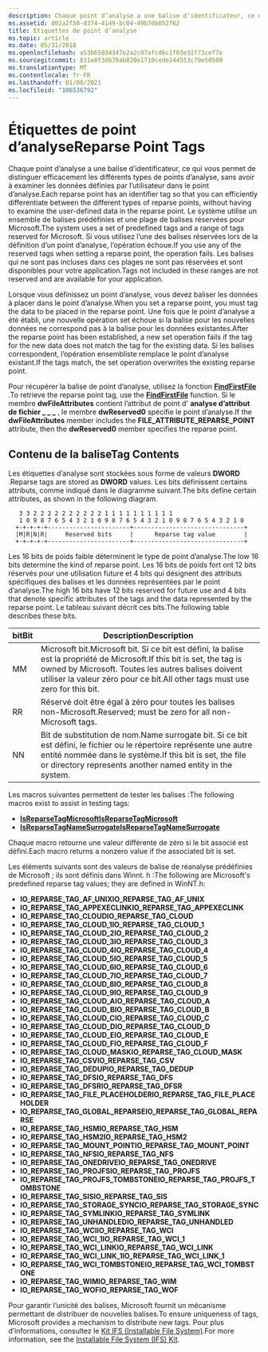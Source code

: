 ```yaml
---
description: Chaque point d’analyse a une balise d’identificateur, ce qui vous permet de distinguer efficacement les différents types de points d’analyse, sans avoir à examiner les données définies par l’utilisateur dans le point d’analyse.
ms.assetid: d02a2f50-d374-4149-bc04-49b7db052f62
title: Étiquettes de point d’analyse
ms.topic: article
ms.date: 05/31/2018
ms.openlocfilehash: a53b65034347e2a2c07afcd6c1f03e31f73cef7e
ms.sourcegitcommit: 831e8f3db78ab820e1710cede244553c70e50500
ms.translationtype: MT
ms.contentlocale: fr-FR
ms.lasthandoff: 01/08/2021
ms.locfileid: "106536792"
---
```

# <a name="reparse-point-tags"></a><span data-ttu-id="e4c88-103">Étiquettes de point d’analyse</span><span class="sxs-lookup"><span data-stu-id="e4c88-103">Reparse Point Tags</span></span>

<span data-ttu-id="e4c88-104">Chaque point d’analyse a une balise d’identificateur, ce qui vous permet de distinguer efficacement les différents types de points d’analyse, sans avoir à examiner les données définies par l’utilisateur dans le point d’analyse.</span><span class="sxs-lookup"><span data-stu-id="e4c88-104">Each reparse point has an identifier tag so that you can efficiently differentiate between the different types of reparse points, without having to examine the user-defined data in the reparse point.</span></span> <span data-ttu-id="e4c88-105">Le système utilise un ensemble de balises prédéfinies et une plage de balises réservées pour Microsoft.</span><span class="sxs-lookup"><span data-stu-id="e4c88-105">The system uses a set of predefined tags and a range of tags reserved for Microsoft.</span></span> <span data-ttu-id="e4c88-106">Si vous utilisez l’une des balises réservées lors de la définition d’un point d’analyse, l’opération échoue.</span><span class="sxs-lookup"><span data-stu-id="e4c88-106">If you use any of the reserved tags when setting a reparse point, the operation fails.</span></span> <span data-ttu-id="e4c88-107">Les balises qui ne sont pas incluses dans ces plages ne sont pas réservées et sont disponibles pour votre application.</span><span class="sxs-lookup"><span data-stu-id="e4c88-107">Tags not included in these ranges are not reserved and are available for your application.</span></span>

<span data-ttu-id="e4c88-108">Lorsque vous définissez un point d’analyse, vous devez baliser les données à placer dans le point d’analyse.</span><span class="sxs-lookup"><span data-stu-id="e4c88-108">When you set a reparse point, you must tag the data to be placed in the reparse point.</span></span> <span data-ttu-id="e4c88-109">Une fois que le point d’analyse a été établi, une nouvelle opération set échoue si la balise pour les nouvelles données ne correspond pas à la balise pour les données existantes.</span><span class="sxs-lookup"><span data-stu-id="e4c88-109">After the reparse point has been established, a new set operation fails if the tag for the new data does not match the tag for the existing data.</span></span> <span data-ttu-id="e4c88-110">Si les balises correspondent, l’opération ensembliste remplace le point d’analyse existant.</span><span class="sxs-lookup"><span data-stu-id="e4c88-110">If the tags match, the set operation overwrites the existing reparse point.</span></span>

<span data-ttu-id="e4c88-111">Pour récupérer la balise de point d’analyse, utilisez la fonction [**FindFirstFile**](/windows/desktop/api/FileAPI/nf-fileapi-findfirstfilea) .</span><span class="sxs-lookup"><span data-stu-id="e4c88-111">To retrieve the reparse point tag, use the [**FindFirstFile**](/windows/desktop/api/FileAPI/nf-fileapi-findfirstfilea) function.</span></span> <span data-ttu-id="e4c88-112">Si le membre **dwFileAttributes** contient l’attribut de point d' **analyse d’attribut de fichier \_ \_ \_** , le membre **dwReserved0** spécifie le point d’analyse.</span><span class="sxs-lookup"><span data-stu-id="e4c88-112">If the **dwFileAttributes** member includes the **FILE\_ATTRIBUTE\_REPARSE\_POINT** attribute, then the **dwReserved0** member specifies the reparse point.</span></span>

## <a name="tag-contents"></a><span data-ttu-id="e4c88-113">Contenu de la balise</span><span class="sxs-lookup"><span data-stu-id="e4c88-113">Tag Contents</span></span>

<span data-ttu-id="e4c88-114">Les étiquettes d’analyse sont stockées sous forme de valeurs **DWORD** .</span><span class="sxs-lookup"><span data-stu-id="e4c88-114">Reparse tags are stored as **DWORD** values.</span></span> <span data-ttu-id="e4c88-115">Les bits définissent certains attributs, comme indiqué dans le diagramme suivant.</span><span class="sxs-lookup"><span data-stu-id="e4c88-115">The bits define certain attributes, as shown in the following diagram.</span></span>

``` syntax
   3 3 2 2 2 2 2 2 2 2 2 2 1 1 1 1 1 1 1 1 1 1
   1 0 9 8 7 6 5 4 3 2 1 0 9 8 7 6 5 4 3 2 1 0 9 8 7 6 5 4 3 2 1 0
  +-+-+-+-+-----------------------+-------------------------------+
  |M|R|N|R|     Reserved bits     |      Reparse tag value        |
  +-+-+-+-+-----------------------+-------------------------------+
```

<span data-ttu-id="e4c88-116">Les 16 bits de poids faible déterminent le type de point d’analyse.</span><span class="sxs-lookup"><span data-stu-id="e4c88-116">The low 16 bits determine the kind of reparse point.</span></span> <span data-ttu-id="e4c88-117">Les 16 bits de poids fort ont 12 bits réservés pour une utilisation future et 4 bits qui désignent des attributs spécifiques des balises et les données représentées par le point d’analyse.</span><span class="sxs-lookup"><span data-stu-id="e4c88-117">The high 16 bits have 12 bits reserved for future use and 4 bits that denote specific attributes of the tags and the data represented by the reparse point.</span></span> <span data-ttu-id="e4c88-118">Le tableau suivant décrit ces bits.</span><span class="sxs-lookup"><span data-stu-id="e4c88-118">The following table describes these bits.</span></span>



| <span data-ttu-id="e4c88-119">bit</span><span class="sxs-lookup"><span data-stu-id="e4c88-119">Bit</span></span> | <span data-ttu-id="e4c88-120">Description</span><span class="sxs-lookup"><span data-stu-id="e4c88-120">Description</span></span>                                                                                                  |
|-----|--------------------------------------------------------------------------------------------------------------|
| <span data-ttu-id="e4c88-121">M</span><span class="sxs-lookup"><span data-stu-id="e4c88-121">M</span></span>   | <span data-ttu-id="e4c88-122">Microsoft bit.</span><span class="sxs-lookup"><span data-stu-id="e4c88-122">Microsoft bit.</span></span> <span data-ttu-id="e4c88-123">Si ce bit est défini, la balise est la propriété de Microsoft.</span><span class="sxs-lookup"><span data-stu-id="e4c88-123">If this bit is set, the tag is owned by Microsoft.</span></span> <span data-ttu-id="e4c88-124">Toutes les autres balises doivent utiliser la valeur zéro pour ce bit.</span><span class="sxs-lookup"><span data-stu-id="e4c88-124">All other tags must use zero for this bit.</span></span> |
| <span data-ttu-id="e4c88-125">R</span><span class="sxs-lookup"><span data-stu-id="e4c88-125">R</span></span>   | <span data-ttu-id="e4c88-126">Réservé doit être égal à zéro pour toutes les balises non-Microsoft.</span><span class="sxs-lookup"><span data-stu-id="e4c88-126">Reserved; must be zero for all non-Microsoft tags.</span></span>                                                           |
| <span data-ttu-id="e4c88-127">N</span><span class="sxs-lookup"><span data-stu-id="e4c88-127">N</span></span>   | <span data-ttu-id="e4c88-128">Bit de substitution de nom.</span><span class="sxs-lookup"><span data-stu-id="e4c88-128">Name surrogate bit.</span></span> <span data-ttu-id="e4c88-129">Si ce bit est défini, le fichier ou le répertoire représente une autre entité nommée dans le système.</span><span class="sxs-lookup"><span data-stu-id="e4c88-129">If this bit is set, the file or directory represents another named entity in the system.</span></span> |



 

<span data-ttu-id="e4c88-130">Les macros suivantes permettent de tester les balises :</span><span class="sxs-lookup"><span data-stu-id="e4c88-130">The following macros exist to assist in testing tags:</span></span>

-   [<span data-ttu-id="e4c88-131">**IsReparseTagMicrosoft**</span><span class="sxs-lookup"><span data-stu-id="e4c88-131">**IsReparseTagMicrosoft**</span></span>](/windows/desktop/api/Winnt/nf-winnt-isreparsetagmicrosoft)
-   [<span data-ttu-id="e4c88-132">**IsReparseTagNameSurrogate**</span><span class="sxs-lookup"><span data-stu-id="e4c88-132">**IsReparseTagNameSurrogate**</span></span>](/windows/desktop/api/Winnt/nf-winnt-isreparsetagnamesurrogate)

<span data-ttu-id="e4c88-133">Chaque macro retourne une valeur différente de zéro si le bit associé est défini.</span><span class="sxs-lookup"><span data-stu-id="e4c88-133">Each macro returns a nonzero value if the associated bit is set.</span></span>

<span data-ttu-id="e4c88-134">Les éléments suivants sont des valeurs de balise de réanalyse prédéfinies de Microsoft ; ils sont définis dans Winnt. h :</span><span class="sxs-lookup"><span data-stu-id="e4c88-134">The following are Microsoft's predefined reparse tag values; they are defined in WinNT.h:</span></span>

-   <span data-ttu-id="e4c88-135">**IO_REPARSE_TAG_AF_UNIX**</span><span class="sxs-lookup"><span data-stu-id="e4c88-135">**IO_REPARSE_TAG_AF_UNIX**</span></span>
-   <span data-ttu-id="e4c88-136">**IO_REPARSE_TAG_APPEXECLINK**</span><span class="sxs-lookup"><span data-stu-id="e4c88-136">**IO_REPARSE_TAG_APPEXECLINK**</span></span>
-   <span data-ttu-id="e4c88-137">**IO_REPARSE_TAG_CLOUD**</span><span class="sxs-lookup"><span data-stu-id="e4c88-137">**IO_REPARSE_TAG_CLOUD**</span></span>
-   <span data-ttu-id="e4c88-138">**IO_REPARSE_TAG_CLOUD_1**</span><span class="sxs-lookup"><span data-stu-id="e4c88-138">**IO_REPARSE_TAG_CLOUD_1**</span></span>
-   <span data-ttu-id="e4c88-139">**IO_REPARSE_TAG_CLOUD_2**</span><span class="sxs-lookup"><span data-stu-id="e4c88-139">**IO_REPARSE_TAG_CLOUD_2**</span></span>
-   <span data-ttu-id="e4c88-140">**IO_REPARSE_TAG_CLOUD_3**</span><span class="sxs-lookup"><span data-stu-id="e4c88-140">**IO_REPARSE_TAG_CLOUD_3**</span></span>
-   <span data-ttu-id="e4c88-141">**IO_REPARSE_TAG_CLOUD_4**</span><span class="sxs-lookup"><span data-stu-id="e4c88-141">**IO_REPARSE_TAG_CLOUD_4**</span></span>
-   <span data-ttu-id="e4c88-142">**IO_REPARSE_TAG_CLOUD_5**</span><span class="sxs-lookup"><span data-stu-id="e4c88-142">**IO_REPARSE_TAG_CLOUD_5**</span></span>
-   <span data-ttu-id="e4c88-143">**IO_REPARSE_TAG_CLOUD_6**</span><span class="sxs-lookup"><span data-stu-id="e4c88-143">**IO_REPARSE_TAG_CLOUD_6**</span></span>
-   <span data-ttu-id="e4c88-144">**IO_REPARSE_TAG_CLOUD_7**</span><span class="sxs-lookup"><span data-stu-id="e4c88-144">**IO_REPARSE_TAG_CLOUD_7**</span></span>
-   <span data-ttu-id="e4c88-145">**IO_REPARSE_TAG_CLOUD_8**</span><span class="sxs-lookup"><span data-stu-id="e4c88-145">**IO_REPARSE_TAG_CLOUD_8**</span></span>
-   <span data-ttu-id="e4c88-146">**IO_REPARSE_TAG_CLOUD_9**</span><span class="sxs-lookup"><span data-stu-id="e4c88-146">**IO_REPARSE_TAG_CLOUD_9**</span></span>
-   <span data-ttu-id="e4c88-147">**IO_REPARSE_TAG_CLOUD_A**</span><span class="sxs-lookup"><span data-stu-id="e4c88-147">**IO_REPARSE_TAG_CLOUD_A**</span></span>
-   <span data-ttu-id="e4c88-148">**IO_REPARSE_TAG_CLOUD_B**</span><span class="sxs-lookup"><span data-stu-id="e4c88-148">**IO_REPARSE_TAG_CLOUD_B**</span></span>
-   <span data-ttu-id="e4c88-149">**IO_REPARSE_TAG_CLOUD_C**</span><span class="sxs-lookup"><span data-stu-id="e4c88-149">**IO_REPARSE_TAG_CLOUD_C**</span></span>
-   <span data-ttu-id="e4c88-150">**IO_REPARSE_TAG_CLOUD_D**</span><span class="sxs-lookup"><span data-stu-id="e4c88-150">**IO_REPARSE_TAG_CLOUD_D**</span></span>
-   <span data-ttu-id="e4c88-151">**IO_REPARSE_TAG_CLOUD_E**</span><span class="sxs-lookup"><span data-stu-id="e4c88-151">**IO_REPARSE_TAG_CLOUD_E**</span></span>
-   <span data-ttu-id="e4c88-152">**IO_REPARSE_TAG_CLOUD_F**</span><span class="sxs-lookup"><span data-stu-id="e4c88-152">**IO_REPARSE_TAG_CLOUD_F**</span></span>
-   <span data-ttu-id="e4c88-153">**IO_REPARSE_TAG_CLOUD_MASK**</span><span class="sxs-lookup"><span data-stu-id="e4c88-153">**IO_REPARSE_TAG_CLOUD_MASK**</span></span>
-   <span data-ttu-id="e4c88-154">**IO_REPARSE_TAG_CSV**</span><span class="sxs-lookup"><span data-stu-id="e4c88-154">**IO_REPARSE_TAG_CSV**</span></span>
-   <span data-ttu-id="e4c88-155">**IO_REPARSE_TAG_DEDUP**</span><span class="sxs-lookup"><span data-stu-id="e4c88-155">**IO_REPARSE_TAG_DEDUP**</span></span>
-   <span data-ttu-id="e4c88-156">**IO_REPARSE_TAG_DFS**</span><span class="sxs-lookup"><span data-stu-id="e4c88-156">**IO_REPARSE_TAG_DFS**</span></span>
-   <span data-ttu-id="e4c88-157">**IO_REPARSE_TAG_DFSR**</span><span class="sxs-lookup"><span data-stu-id="e4c88-157">**IO_REPARSE_TAG_DFSR**</span></span>
-   <span data-ttu-id="e4c88-158">**IO_REPARSE_TAG_FILE_PLACEHOLDER**</span><span class="sxs-lookup"><span data-stu-id="e4c88-158">**IO_REPARSE_TAG_FILE_PLACEHOLDER**</span></span>
-   <span data-ttu-id="e4c88-159">**IO_REPARSE_TAG_GLOBAL_REPARSE**</span><span class="sxs-lookup"><span data-stu-id="e4c88-159">**IO_REPARSE_TAG_GLOBAL_REPARSE**</span></span>
-   <span data-ttu-id="e4c88-160">**IO_REPARSE_TAG_HSM**</span><span class="sxs-lookup"><span data-stu-id="e4c88-160">**IO_REPARSE_TAG_HSM**</span></span>
-   <span data-ttu-id="e4c88-161">**IO_REPARSE_TAG_HSM2**</span><span class="sxs-lookup"><span data-stu-id="e4c88-161">**IO_REPARSE_TAG_HSM2**</span></span>
-   <span data-ttu-id="e4c88-162">**IO_REPARSE_TAG_MOUNT_POINT**</span><span class="sxs-lookup"><span data-stu-id="e4c88-162">**IO_REPARSE_TAG_MOUNT_POINT**</span></span>
-   <span data-ttu-id="e4c88-163">**IO_REPARSE_TAG_NFS**</span><span class="sxs-lookup"><span data-stu-id="e4c88-163">**IO_REPARSE_TAG_NFS**</span></span>
-   <span data-ttu-id="e4c88-164">**IO_REPARSE_TAG_ONEDRIVE**</span><span class="sxs-lookup"><span data-stu-id="e4c88-164">**IO_REPARSE_TAG_ONEDRIVE**</span></span>
-   <span data-ttu-id="e4c88-165">**IO_REPARSE_TAG_PROJFS**</span><span class="sxs-lookup"><span data-stu-id="e4c88-165">**IO_REPARSE_TAG_PROJFS**</span></span>
-   <span data-ttu-id="e4c88-166">**IO_REPARSE_TAG_PROJFS_TOMBSTONE**</span><span class="sxs-lookup"><span data-stu-id="e4c88-166">**IO_REPARSE_TAG_PROJFS_TOMBSTONE**</span></span>
-   <span data-ttu-id="e4c88-167">**IO_REPARSE_TAG_SIS**</span><span class="sxs-lookup"><span data-stu-id="e4c88-167">**IO_REPARSE_TAG_SIS**</span></span>
-   <span data-ttu-id="e4c88-168">**IO_REPARSE_TAG_STORAGE_SYNC**</span><span class="sxs-lookup"><span data-stu-id="e4c88-168">**IO_REPARSE_TAG_STORAGE_SYNC**</span></span>
-   <span data-ttu-id="e4c88-169">**IO_REPARSE_TAG_SYMLINK**</span><span class="sxs-lookup"><span data-stu-id="e4c88-169">**IO_REPARSE_TAG_SYMLINK**</span></span>
-   <span data-ttu-id="e4c88-170">**IO_REPARSE_TAG_UNHANDLED**</span><span class="sxs-lookup"><span data-stu-id="e4c88-170">**IO_REPARSE_TAG_UNHANDLED**</span></span>
-   <span data-ttu-id="e4c88-171">**IO_REPARSE_TAG_WCI**</span><span class="sxs-lookup"><span data-stu-id="e4c88-171">**IO_REPARSE_TAG_WCI**</span></span>
-   <span data-ttu-id="e4c88-172">**IO_REPARSE_TAG_WCI_1**</span><span class="sxs-lookup"><span data-stu-id="e4c88-172">**IO_REPARSE_TAG_WCI_1**</span></span>
-   <span data-ttu-id="e4c88-173">**IO_REPARSE_TAG_WCI_LINK**</span><span class="sxs-lookup"><span data-stu-id="e4c88-173">**IO_REPARSE_TAG_WCI_LINK**</span></span>
-   <span data-ttu-id="e4c88-174">**IO_REPARSE_TAG_WCI_LINK_1**</span><span class="sxs-lookup"><span data-stu-id="e4c88-174">**IO_REPARSE_TAG_WCI_LINK_1**</span></span>
-   <span data-ttu-id="e4c88-175">**IO_REPARSE_TAG_WCI_TOMBSTONE**</span><span class="sxs-lookup"><span data-stu-id="e4c88-175">**IO_REPARSE_TAG_WCI_TOMBSTONE**</span></span>
-   <span data-ttu-id="e4c88-176">**IO_REPARSE_TAG_WIM**</span><span class="sxs-lookup"><span data-stu-id="e4c88-176">**IO_REPARSE_TAG_WIM**</span></span>
-   <span data-ttu-id="e4c88-177">**IO_REPARSE_TAG_WOF**</span><span class="sxs-lookup"><span data-stu-id="e4c88-177">**IO_REPARSE_TAG_WOF**</span></span>

<span data-ttu-id="e4c88-178">Pour garantir l’unicité des balises, Microsoft fournit un mécanisme permettant de distribuer de nouvelles balises.</span><span class="sxs-lookup"><span data-stu-id="e4c88-178">To ensure uniqueness of tags, Microsoft provides a mechanism to distribute new tags.</span></span> <span data-ttu-id="e4c88-179">Pour plus d’informations, consultez le [Kit IFS (Installable File System)](https://www.microsoft.com/whdc/devtools/ifskit/reparse.mspx).</span><span class="sxs-lookup"><span data-stu-id="e4c88-179">For more information, see the [Installable File System (IFS) Kit](https://www.microsoft.com/whdc/devtools/ifskit/reparse.mspx).</span></span>

 

 



